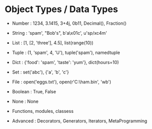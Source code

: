 # Object Types / Data Types

- Number : 1234, 3.1415, 3+4j, 0b11, Decimal(), Fraction()
- String : 'spam', "Bob's", b'a\x01c', u'sp/xc4m'
- List : [1, [2, 'three'], 4.5], list(range(10))
- Tuple : (1, 'spam', 4, 'U'), tuple('spam'), namedtuple
- Dict : {'food': 'spam', 'taste': 'yum'}, dict(hours=10)

- Set : set('abc'), {'a', 'b', 'c'}

- File : open('eggs.txt'), open(r'C:\ham.bin', 'wb')

- Boolean : True, False
- None : None
- Functions, modules, classess

- Advanced : Decorators, Generators, Iterators, MetaProgramming